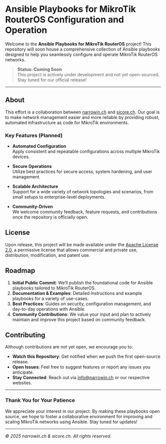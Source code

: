 # Ansible Playbooks for MikroTik RouterOS Configuration and Operation

Welcome to the **Ansible Playbooks for MikroTik RouterOS** project! This repository will soon house a comprehensive collection of Ansible playbooks designed to help you seamlessly configure and operate MikroTik RouterOS networks.

> **Status: Coming Soon**  
> This project is actively under development and not yet open-sourced. Stay tuned for our official release!

---

## About

This effort is a collaboration between [narrowin.ch](https://narrowin.ch) and [sicore.ch](https://sicore.ch). Our goal is to make network management easier and more reliable by providing robust, automated infrastructure as code for MikroTik environments.

### Key Features (Planned)

- **Automated Configuration**  
  Apply consistent and repeatable configurations across multiple MikroTik devices.
  
- **Secure Operations**  
  Utilize best practices for secure access, system hardening, and user management.
  
- **Scalable Architecture**  
  Support for a wide variety of network topologies and scenarios, from small setups to enterprise-level deployments.

- **Community-Driven**  
  We welcome community feedback, feature requests, and contributions once the repository is officially open.

## License

Upon release, this project will be made available under the [Apache License 2.0](LICENSE), a permissive license that allows commercial and private use, distribution, modification, and patent use.

## Roadmap

1. **Initial Public Commit**: We’ll publish the foundational code for Ansible playbooks tailored to MikroTik RouterOS.
2. **Documentation & Examples**: Detailed instructions and example playbooks for a variety of use-cases.
3. **Best Practices**: Guides on security, configuration management, and day-to-day operations with Ansible.
4. **Community Contributions**: We value your input and plan to actively maintain and improve this project based on community feedback.

## Contributing

Although contributions are not yet open, we encourage you to:
- **Watch this Repository**: Get notified when we push the first open-source release.
- **Open Issues**: Feel free to suggest features or report any issues you anticipate.
- **Stay Connected**: Reach out via [info@narrowin.ch](mailto:info@narrowin.ch) or our respective websites.

---

### Thank You for Your Patience

We appreciate your interest in our project. By making these playbooks open source, we hope to foster a collaborative environment for improving and scaling MikroTik networks using Ansible. Stay tuned for updates!

---

*© 2025 narrowin.ch & sicore.ch. All rights reserved.*
